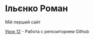 # Ільєнко Роман
Мій перший сайт

[Урок 12](http://gromacool.github.io/lesson_12/ "Мой первый сайт") - Работа с репозиторием Github
